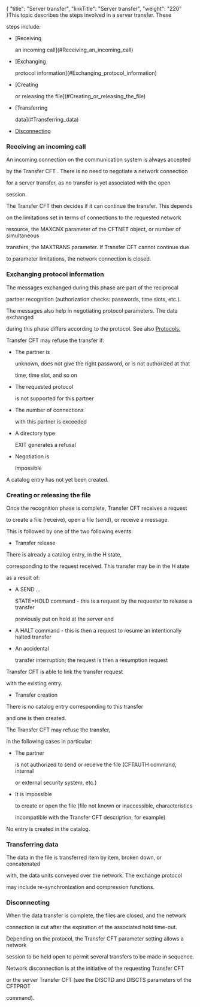 {
    "title": "Server  transfer",
    "linkTitle": "Server transfer",
    "weight": "220"
}This topic describes the steps involved in a server transfer. These
steps include:

-   [Receiving
    an incoming call](#Receiving_an_incoming_call)
-   [Exchanging
    protocol information](#Exchanging_protocol_information)
-   [Creating
    or releasing the file](#Creating_or_releasing_the_file)
-   [Transferring
    data](#Transferring_data)
-   [Disconnecting](#Disconnecting)

### <span id="Receiving_an_incoming_call"></span>Receiving an incoming call

An incoming connection on the communication system is always accepted
by the Transfer CFT . There is no need to negotiate a network connection
for a server transfer, as no transfer is yet associated with the open
session.

The Transfer CFT then decides if it can continue the transfer. This depends
on the limitations set in terms of connections to the requested network
resource, the MAXCNX parameter of the CFTNET object, or number of simultaneous
transfers, the MAXTRANS parameter. If Transfer CFT cannot continue due
to parameter limitations, the network connection is closed.

### <span id="Exchanging_protocol_information"></span>Exchanging protocol information

The messages exchanged during this phase are part of the reciprocal
partner recognition (authorization checks: passwords, time slots, etc.).
The messages also help in negotiating protocol parameters. The data exchanged
during this phase differs according to the protocol. See also [Protocols.](../../Prots/Protocols_start_here.htm)

Transfer CFT may refuse the transfer if:

-   The partner is
    unknown, does not give the right password, or is not authorized at that
    time, time slot, and so on
-   The requested protocol
    is not supported for this partner
-   The number of connections
    with this partner is exceeded
-   A directory type
    EXIT generates a refusal
-   Negotiation is
    impossible

A catalog entry has not yet been created.

### <span id="Creating_or_releasing_the_file"></span>Creating or releasing the file

Once the recognition phase is complete, Transfer CFT receives a request
to create a file (receive), open a file (send), or receive a message.
This is followed by one of the two following events:

-   Transfer release

There is already a catalog entry, in the H state,
corresponding to the request received. This transfer may be in the H state
as a result of:

-   A SEND ...
    STATE=HOLD command - this is a request by the requester to release a transfer
    previously put on hold at the server end
-   A HALT command - this is then a request to resume an intentionally halted transfer
-   An accidental
    transfer interruption; the request is then a resumption request

Transfer CFT is able to link the transfer request
with the existing entry.

-   Transfer creation

There is no catalog entry corresponding to this transfer
and one is then created.

The Transfer CFT may refuse the transfer,
in the following cases in particular:

-   The partner
    is not authorized to send or receive the file (CFTAUTH command, internal
    or external security system, etc.)
-   It is impossible
    to create or open the file (file not known or inaccessible, characteristics
    incompatible with the Transfer CFT description, for example)

No entry is created in the catalog.

### <span id="Transferring_data"></span>Transferring data

The data in the file is transferred item by item, broken down, or concatenated
with, the data units conveyed over the network. The exchange protocol
may include re-synchronization and compression functions.

### <span id="Disconnecting"></span>Disconnecting

When the data transfer is complete, the files are closed, and the network
connection is cut after the expiration of the associated hold time-out.
Depending on the protocol, the Transfer CFT parameter setting allows a network
session to be held open to permit several transfers to be made in sequence.

Network disconnection is at the initiative of the requesting Transfer CFT
or the server Transfer CFT (see the DISCTD and DISCTS parameters of the CFTPROT
command).
